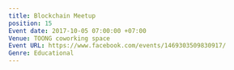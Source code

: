 ```yaml
---
title: Blockchain Meetup
position: 15
Event date: 2017-10-05 07:00:00 +07:00
Venue: TOONG coworking space
Event URL: https://www.facebook.com/events/1469303509830917/
Genre: Educational
---
```


